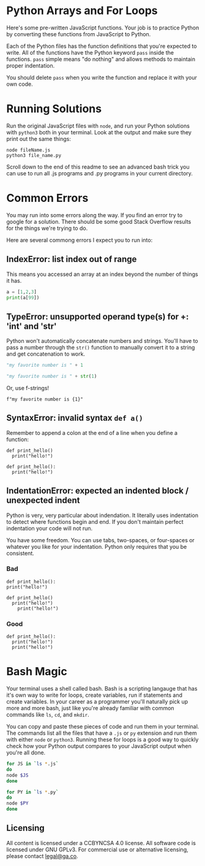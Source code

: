 # Python Arrays and For Loops
Here's some pre-written JavaScript functions. Your job is to practice Python
by converting these functions from JavaScript to Python.

Each of the Python files has the function definitions that you're expected
to write. All of the functions have the Python keyword `pass` inside the
functions. `pass` simple means "do nothing" and allows methods to maintain
proper indentation.

You should delete `pass` when you write the function and replace it with your
own code.

# Running Solutions
Run the original JavaScript files with `node`, and run your Python solutions
with `python3` both in your terminal. Look at the output and make sure they
print out the same things:

```
node fileName.js
python3 file_name.py
```

Scroll down to the end of this readme to see an advanced bash trick you
can use to run all .js programs and .py programs in your current directory.

# Common Errors
You may run into some errors along the way. If you find an error try to google
for a solution. There should be some good Stack Overflow results for the things
  we're trying to do.

Here are several commong errors I expect you to run into:

## IndexError: list index out of range
This means you accessed an array at an index beyond the number of things it has.

```python
a = [1,2,3]
print(a[99])
```

## TypeError: unsupported operand type(s) for +: 'int' and 'str'
Python won't automatically concatenate numbers and strings. You'll have to
pass a number through the `str()` function to manually convert it to a string
and get concatenation to work.

```python
"my favorite number is " + 1
```

```python
"my favorite number is " + str(1)
```

Or, use f-strings!

```
f"my favorite number is {1}"
```

## SyntaxError: invalid syntax `def a()`
Remember to append a colon at the end of a line when you define a function:

```pyhton
def print_hello()
  print("hello!")
```

```pyhton
def print_hello():
  print("hello!")
```

## IndentationError: expected an indented block / unexpected indent
Python is very, very particular about indendation. It literally uses indentation
to detect where functions begin and end. If you don't maintain perfect indentation
your code will not run.

You have some freedom. You can use tabs, two-spaces, or four-spaces or whatever
you like for your indentation. Python only requires that you be consistent.

### Bad
```pyhton
def print_hello():
print("hello!")
```

```pyhton
def print_hello()
  print("hello!")
    print("hello!")
```

### Good
```pyhton
def print_hello():
  print("hello!")
  print("hello!")
```

# Bash Magic
Your terminal uses a shell called bash. Bash is a scripting langauge that
has it's own way to write for loops, create variables, run if statements
and create variables. In your career as a programmer you'll naturally
pick up more and more bash, just like you're already familiar with
common commands like `ls`, `cd`, and `mkdir`.

You can copy and paste these pieces of code and run them in your terminal.
The commands list all the files that have a `.js` or `py` extension and
run them with either `node` or `python3`. Running these for loops is a good
way to quickly check how your Python output compares to your JavaScript
output when you're all done.

```bash
for JS in `ls *.js`
do
node $JS
done
```

```bash
for PY in `ls *.py`
do
node $PY
done
```

## Licensing
All content is licensed under a CC­BY­NC­SA 4.0 license.
All software code is licensed under GNU GPLv3. For commercial use or alternative licensing, please contact legal@ga.co.

